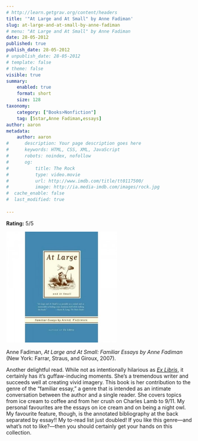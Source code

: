 ```yaml
---
# http://learn.getgrav.org/content/headers
title: '"At Large and At Small" by Anne Fadiman'
slug: at-large-and-at-small-by-anne-fadiman
# menu: "At Large and At Small" by Anne Fadiman
date: 28-05-2012
published: true
publish_date: 28-05-2012
# unpublish_date: 28-05-2012
# template: false
# theme: false
visible: true
summary:
    enabled: true
    format: short
    size: 128
taxonomy:
    category: ["Books>Nonfiction"]
    tag: [5star,Anne Fadiman,essays]
author: aaron
metadata:
    author: aaron
#      description: Your page description goes here
#      keywords: HTML, CSS, XML, JavaScript
#      robots: noindex, nofollow
#      og:
#          title: The Rock
#          type: video.movie
#          url: http://www.imdb.com/title/tt0117500/
#          image: http://ia.media-imdb.com/images/rock.jpg
#  cache_enable: false
#  last_modified: true

---
```


**Rating:** 5/5

![](cover13-300x300.jpg "At Large and At Small")

Anne Fadiman, *At Large and At Small: Familiar Essays by Anne Fadiman* (New York: Farrar, Straus, and Giroux, 2007).

Another delightful read. While not as intentionally hilarious as *[Ex Libris](../ex-libris-by-anne-fadiman "“Ex Libris” by Anne Fadiman")*, it certainly has it’s guffaw-inducing moments. She’s a tremendous writer and succeeds well at creating vivid imagery. This book is her contribution to the genre of the “familiar essay,” a genre that is intended as an intimate conversation between the author and a single reader. She covers topics from ice cream to coffee and from her crush on Charles Lamb to 9/11. My personal favourites are the essays on ice cream and on being a night owl. My favourite feature, though, is the annotated bibliography at the back separated by essay!! My to-read list just doubled! If you like this genre—and what’s not to like?—then you should certainly get your hands on this collection.


